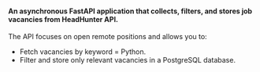 #### An asynchronous FastAPI application that collects, filters, and stores job vacancies from HeadHunter API.
The API focuses on open remote positions and allows you to:
- Fetch vacancies by keyword = Python.
- Filter and store only relevant vacancies in a PostgreSQL database.
